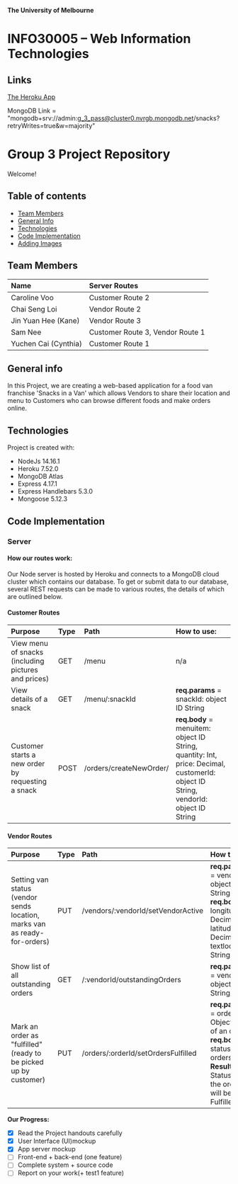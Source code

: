 **The University of Melbourne**
# INFO30005 – Web Information Technologies

## Links
[The Heroku App](https://web-info-tech-group-3.herokuapp.com/)

MongoDB Link = "mongodb+srv://admin:g_3_pass@cluster0.nvrgb.mongodb.net/snacks?retryWrites=true&w=majority"

# Group 3 Project Repository

Welcome!

## Table of contents
* [Team Members](#team-members)
* [General Info](#general-info)
* [Technologies](#technologies)
* [Code Implementation](#code-implementation)
* [Adding Images](#adding-images)

## Team Members

| Name | Server Routes |
| :---         |     :---     |
| Caroline Voo | Customer Route 2    | 
| Chai Seng Loi   | Vendor Route 2    |
| Jin Yuan Hee (Kane)    | Vendor Route 3      |
| Sam Nee    | Customer Route 3, Vendor Route 1    |
| Yuchen Cai (Cynthia)   | Customer Route 1     |

## General info
In this Project, we are creating a web-based application for a food van franchise 'Snacks in a Van' which allows Vendors to share their location and menu to Customers who can browse different foods and make orders online.

## Technologies
Project is created with:
* NodeJs 14.16.1
* Heroku 7.52.0
* MongoDB Atlas
* Express 4.17.1
* Express Handlebars 5.3.0
* Mongoose 5.12.3

## Code Implementation

### Server

#### How our routes work:
Our Node server is hosted by Heroku and connects to a MongoDB cloud cluster which contains our database.  To get or submit data to our database, several REST requests can be made to various routes, the details of which are outlined below.

#### Customer Routes

| Purpose | Type | Path | How to use: |
| :---         |     :---      |       :---      |         :--- |
| View menu of snacks (including pictures and prices) | GET    |  /menu | n/a |
| View details of a snack  | GET    | /menu/:snackId | **req.params** = snackId: object ID String |
| Customer starts a new order by requesting a snack   | POST | /orders/createNewOrder/ | **req.body** = menuitem: object ID String, quantity: Int, price: Decimal, customerId: object ID String, vendorId: object ID String |

#### Vendor Routes

| Purpose | Type | Path | How to use: |
| :---         |     :---     |     :---     |        :--- |
| Setting van status (vendor sends location, marks van as ready-for-orders) | PUT  | /vendors/:vendorId/setVendorActive | **req.params** = vendorId: object ID String<br>**req.body** = longitude: Decimal, latitude: Decimal, textlocation: String |
| Show list of all outstanding orders  | GET   | /:vendorId/outstandingOrders | **req.params** = vendorId: object ID String|
| Mark an order as "fulfilled" (ready to be picked up by customer)    | PUT      | /orders/:orderId/setOrdersFulfilled  | **req.params** = orderId: Object ID of of an order<br>**req.body** = status of orders<br>**Result** = Status of the order will become Fulfilled. |

**Our Progress:**

- [x] Read the Project handouts carefully
- [x] User Interface (UI)mockup
- [x] App server mockup
- [ ] Front-end + back-end (one feature)
- [ ] Complete system + source code
- [ ] Report on your work(+ test1 feature)
